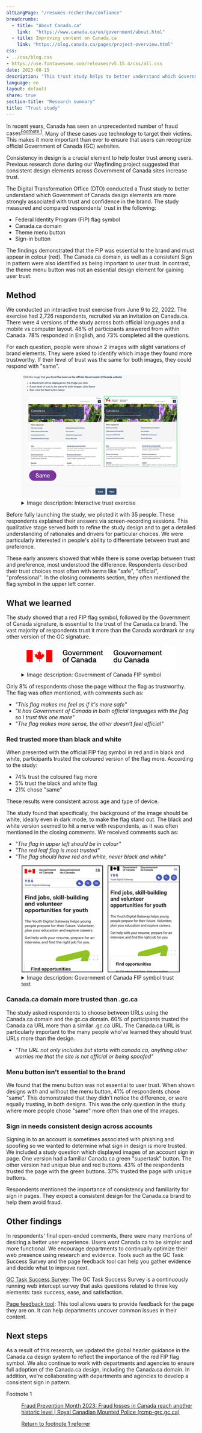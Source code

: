 ```yaml
---
altLangPage: "/resumes-recherche/confiance"
breadcrumbs:
  - title: "About Canada.ca"
    link:  "https://www.canada.ca/en/government/about.html"
  - title: Improving content on Canada.ca
    link: "https://blog.canada.ca/pages/project-overview.html"
css:
- ../css/blog.css
- https://use.fontawesome.com/releases/v5.15.4/css/all.css
date: 2023-08-15
description: "This trust study helps to better understand which Government of Canada design elements are more strongly associated with trust and confidence in the brand"
language: en
layout: default
share: true
section-title: "Research summary"
title: "Trust study"
---
```

<p>In recent years, Canada has seen an unprecedented number of fraud <span class="nowrap">cases<sup id="fn1-rf"><a class="fn-lnk" href="#fn1"><span class="wb-inv">Footnote </span>1</a></sup></span>. Many of these cases use technology to target their victims. This makes it more important than ever to ensure that users can recognize official Government of Canada (GC) websites.</p>
<p>Consistency in design is a crucial element to help foster trust among users. Previous research done during our Wayfinding project suggested that consistent design elements across Government of Canada sites increase trust.</p>
<p>The Digital Transformation Office (DTO) conducted a Trust study to better understand which Government of Canada design elements are more strongly associated with trust and confidence in the brand. The study measured and compared respondents' trust in the following:</p>
<ul>
  <li>Federal Identity Program (FIP) flag symbol</li>
  <li>Canada.ca domain</li>
  <li>Theme menu button</li>
  <li>Sign-in button</li>
</ul>
<p>The findings demonstrated that the FIP was essential to the brand and must appear in colour (red). The Canada.ca domain, as well as a consistent Sign in pattern were also identified as being important to user trust.  In contrast, the theme menu button was not an essential design element for gaining user trust.</p>
<h2 id="method">Method</h2>
<p>We conducted an interactive trust exercise from June 9 to 22, 2022. The exercise had 2,726 respondents, recruited via an invitation on Canada.ca. There were 4 versions of the study across both official languages and a mobile vs computer layout. 48% of participants answered from within Canada. 78% responded in English, and 73% completed all the questions.</p>
<p>For each question, people were shown 2 images with slight variations of brand elements. They were asked to identify which image they found more trustworthy. If their level of trust was the same for both images, they could respond with "same".</p>
<div class="row">
  <div class="mrgn-tp-lg mrgn-bttm-md col-md-8">
    <figure class="gc-complex-img" role="group"> <img alt="Screenshot of an interactive trust exercise" src="../images/trust-en.png" class="img-responsive" />
      <figcaption>
        <details>
          <summary>Image description: Interactive trust exercise</summary>
          <p class="mrgn-tp-lg">A sample of the survey experience for respondents using a desktop computer. Two similar Canada.ca webpages are displayed side-by-side. The survey tells the user to click the image that they trust the most as the official Government of Canada website. If they trust them equally, the user is instructed to click "same".</p>
        </details>
      </figcaption>
    </figure>
  </div>
</div>
<p>Before fully launching the study, we piloted it with 35 people. These respondents explained their answers via screen-recording sessions. This qualitative stage served both to refine the study design and to get a detailed understanding of rationales and drivers for particular choices. We were particularly interested in people's ability to differentiate between trust and preference.</p>
<p>These early answers showed that while there is some overlap between trust and preference, most understood the difference. Respondents described their trust choices most often with terms like "safe", "official", "professional". In the closing comments section, they often mentioned the flag symbol in the upper left corner.</p>
<h2 id="what-we-learned">What we learned</h2>
<p>The study showed that a red FIP flag symbol, followed by the Government of Canada signature, is essential to the trust of the Canada.ca brand. The vast majority of respondents trust it more than the Canada wordmark or any other version of the GC signature.</p>
<div class="row">
  <div class="mrgn-tp-lg mrgn-bttm-md col-md-8">
    <figure class="gc-complex-img" role="group"> <img alt="Screenshot of Government of Canada FIP symbol" src="../images/fip-en.png" class="img-responsive" />
      <figcaption>
        <details>
          <summary>Image description: Government of Canada FIP symbol</summary>
          <p class="mrgn-tp-lg">The study found that the version of the FIP that pairs the red flag with black text was the most trusted element.</p>
        </details>
      </figcaption>
    </figure>
  </div>
</div>
<p>Only 8% of respondents chose the page without the flag as trustworthy. The flag was often mentioned, with comments such as:</p>
<ul>
  <li><em>"This flag makes me feel as if it's more safe"</em></li>
  <li><em>"It has Government of Canada in both official languages with the flag so I trust this one more"</em></li>
  <li><em>"The flag makes more sense, the other doesn't feel official"</em></li>
</ul>
<h3 id="red-trusted-more-than-black-and-white">Red trusted more than black and white</h3>
<p>When presented with the official FIP flag symbol in red and in black and white, participants trusted the coloured version of the flag more. According to the study:</p>
<ul>
  <li>74% trust the coloured flag more</li>
  <li>5% trust the black and white flag</li>
  <li>21% chose "same"</li>
</ul>  
<p>These results were consistent across age and type of device.</p>
<p>The study found that specifically, the background of the image should be white, ideally even in dark mode, to make the flag stand out. The black and white version seemed to hit a nerve with respondents, as it was often mentioned in the closing comments. We received comments such as:</p>
<ul>
  <li><em>"The flag in upper left should be in colour"</em></li>
  <li><em>"The red leaf flag is most trusted"</em></li>
  <li><em>"The flag should have red and white, never black and white"</em></li>
</ul>

<div class="row">
  <div class="mrgn-tp-lg mrgn-bttm-md col-md-8">
    <figure class="gc-complex-img" role="group"> <img alt="Screenshot of Government of Canada FIP symbol test" src="../images/ydg-en.png" class="img-responsive" />
      <figcaption>
        <details>
          <summary>Image description: Government of Canada FIP symbol trust test</summary>
          <p class="mrgn-tp-lg">On the left, a page related to jobs for youth displays the colour version of the FIP flag symbol. On the right, the same page displays the symbol in black and white.</p>
        </details>
      </figcaption>
    </figure>
  </div>
</div>
<h3 id="canadaca-domain-more-trusted-than-gcca">Canada.ca domain more trusted than .gc.ca</h3>
<p>The study asked respondents to choose between URLs using the Canada.ca domain and the gc.ca domain. 60% of participants trusted the Canada.ca URL more than a similar .gc.ca URL. The Canada.ca URL is particularly important to the many people who've learned they should trust URLs more than the design.</p>
<ul>
  <li><em>"The URL not only includes but starts with canada.ca, anything other worries me that the site is not official or being spoofed"</em></li>
</ul>
<h3 id="menu-button-isnt-essential-to-the-brand">Menu button isn't essential to the brand</h3>
<p>We found that the menu button was not essential to user trust. When shown designs with and without the menu button, 41% of respondents chose "same". This demonstrated that they didn't notice the difference, or were equally trusting, in both designs. This was the only question in the study where more people chose "same" more often than one of the images.</p>
<h3 id="sign-in-needs-consistent-design-across-accounts">Sign in needs consistent design across accounts</h3>
<p>Signing in to an account is sometimes associated with phishing and spoofing so we wanted to determine what sign in design is more trusted. We included a study question which displayed images of an account sign in page. One version had a familiar Canada.ca green "supertask" button. The other version had unique blue and red buttons. 43% of the respondents trusted the page with the green buttons. 37% trusted the page with unique buttons.</p>
<p>Respondents mentioned the importance of consistency and familiarity for sign in pages. They expect a consistent design for the Canada.ca brand to help them avoid fraud.</p>
<h2 id="other-findings">Other findings</h2>
<p>In respondents' final open-ended comments, there were many mentions of desiring a better user experience. Users want Canada.ca to be simpler and more functional. We encourage departments to continually optimize their web presence using research and evidence. Tools such as the GC Task Success Survey and the page feedback tool can help you gather evidence and decide what to improve next.</p>
<p><a href="https://design.canada.ca/survey/index.html">GC Task Success Survey</a>: The GC Task Success Survey is a continuously running web intercept survey that asks questions related to three key elements: task success, ease, and satisfaction.</p>
<p><a href="https://design.canada.ca/continuous-improvement/monitoring/feedback.html">Page feedback tool</a>: This tool allows users to provide feedback for the page they are on. It can help departments uncover common issues in their content.</p>
<h2 id="next-steps">Next steps</h2>
<p>As a result of this research, we updated the global header guidance in the Canada.ca design system to reflect the importance of the red FIP flag symbol. We also continue to work with departments and agencies to ensure full adoption of the Canada.ca design, including the Canada.ca domain. In addition, we're collaborating with departments and agencies to develop a consistent sign in pattern.</p>
<div class="row">
  <div class="mrgn-tp-md mrgn-bttm-lg col-md-8">
    <div class="wb-fnote" role="note">
      <dl>
        <dt>Footnote 1</dt>
        <dd id="fn1">
          <p><a href="https://www.rcmp-grc.gc.ca/en/news/2023/fraud-prevention-month-2023-fraud-losses-canada-reach-historic-level">Fraud Prevention Month 2023: Fraud losses in Canada reach another historic level | Royal Canadian Mounted Police (rcmp-grc.gc.ca)</a></p>
          <p class="fn-rtn"><a href="#fn1"><span class="wb-inv">Return to footnote </span>1<span class="wb-inv"> referrer</span></a></p>
        </dd>
      </dl>
    </div>
  </div>
</div>
